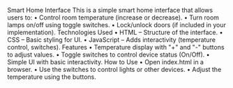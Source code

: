 Smart Home Interface
This is a simple smart home interface that allows users to:
•	Control room temperature (increase or decrease).
•	Turn room lamps on/off using toggle switches.
•	Lock/unlock doors (if included in your implementation).
Technologies Used
•	HTML – Structure of the interface.
•	CSS – Basic styling for UI.
•	JavaScript – Adds interactivity (temperature control, switches).
Features
•	Temperature display with "+" and "-" buttons to adjust values.
•	Toggle switches to control device status (On/Off).
•	Simple UI with basic interactivity.
How to Use
•	Open index.html in a browser.
•	Use the switches to control lights or other devices.
•	Adjust the temperature using the buttons.

